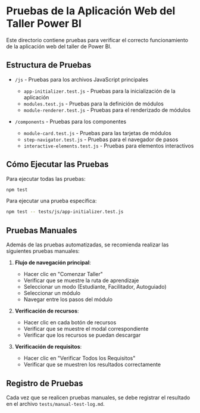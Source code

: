# Pruebas de la Aplicación Web del Taller Power BI

Este directorio contiene pruebas para verificar el correcto funcionamiento de la aplicación web del taller de Power BI.

## Estructura de Pruebas

- `/js` - Pruebas para los archivos JavaScript principales
  - `app-initializer.test.js` - Pruebas para la inicialización de la aplicación
  - `modules.test.js` - Pruebas para la definición de módulos
  - `module-renderer.test.js` - Pruebas para el renderizado de módulos
  
- `/components` - Pruebas para los componentes
  - `module-card.test.js` - Pruebas para las tarjetas de módulos
  - `step-navigator.test.js` - Pruebas para el navegador de pasos
  - `interactive-elements.test.js` - Pruebas para elementos interactivos

## Cómo Ejecutar las Pruebas

Para ejecutar todas las pruebas:

```bash
npm test
```

Para ejecutar una prueba específica:

```bash
npm test -- tests/js/app-initializer.test.js
```

## Pruebas Manuales

Además de las pruebas automatizadas, se recomienda realizar las siguientes pruebas manuales:

1. **Flujo de navegación principal**:
   - Hacer clic en "Comenzar Taller"
   - Verificar que se muestre la ruta de aprendizaje
   - Seleccionar un modo (Estudiante, Facilitador, Autoguiado)
   - Seleccionar un módulo
   - Navegar entre los pasos del módulo

2. **Verificación de recursos**:
   - Hacer clic en cada botón de recursos
   - Verificar que se muestre el modal correspondiente
   - Verificar que los recursos se puedan descargar

3. **Verificación de requisitos**:
   - Hacer clic en "Verificar Todos los Requisitos"
   - Verificar que se muestren los resultados correctamente

## Registro de Pruebas

Cada vez que se realicen pruebas manuales, se debe registrar el resultado en el archivo `tests/manual-test-log.md`.
